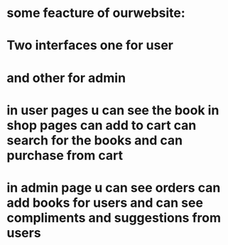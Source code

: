 # some feacture of ourwebsite:
# Two interfaces one for user 
# and other for admin
# in user pages u can see the book in shop pages can add to cart can search for the books and can purchase from cart
# in admin page u can see orders can add books for users and can see compliments and suggestions from users
